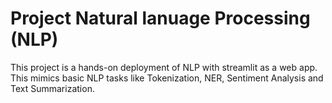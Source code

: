 # Project Natural lanuage Processing (NLP)
This project is a hands-on deployment of NLP with streamlit as a web app. 
This mimics basic NLP tasks like Tokenization, NER, Sentiment Analysis and Text Summarization.

